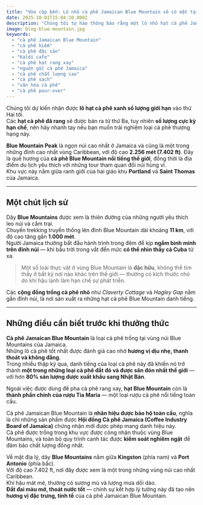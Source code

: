 ```yaml
---
title: "Vừa cập bến: Lô nhỏ cà phê Jamaican Blue Mountain sẽ có mặt tại cửa hàng tuần tới"
date: 2025-10-01T15:04:10.000Z
description: "Chúng tôi tự hào thông báo rằng một lô nhỏ hạt cà phê Jamaican Blue Mountain cao cấp sẽ có mặt tại cửa hàng vào tuần tới — số lượng có hạn, hãy nhanh tay!"
image: blog-blue-mountain.jpg
keywords:
  - "cà phê Jamaican Blue Mountain"
  - "cà phê hiếm"
  - "cà phê đặc sản"
  - "Kaldi cafe"
  - "cà phê hạt rang xay"
  - "nguồn gốc cà phê Jamaica"
  - "cà phê chất lượng cao"
  - "cà phê sạch"
  - "văn hóa cà phê"
  - "cà phê pour-over"
---
```


Chúng tôi dự kiến nhận được **lô hạt cà phê xanh số lượng giới hạn** vào thứ Hai tới.  
Các **hạt cà phê đã rang** sẽ được bán ra từ thứ Ba, tuy nhiên **số lượng cực kỳ hạn chế**, nên hãy nhanh tay nếu bạn muốn trải nghiệm loại cà phê thượng hạng này.

**Blue Mountain Peak** là ngọn núi cao nhất ở Jamaica và cũng là một trong những đỉnh cao nhất vùng Caribbean, với độ cao **2.256 mét (7.402 ft)**. Đây là quê hương của **cà phê Blue Mountain nổi tiếng thế giới**, đồng thời là địa điểm du lịch yêu thích với những tour tham quan đồi núi hùng vĩ.  
Khu vực này nằm giữa ranh giới của hai giáo khu **Portland** và **Saint Thomas** của Jamaica.

---

## Một chút lịch sử

Dãy **Blue Mountains** được xem là thiên đường của những người yêu thích leo núi và cắm trại.  
Chuyến trekking truyền thống lên đỉnh Blue Mountain dài khoảng **11 km**, với độ cao tăng gần **1.000 mét**.  
Người Jamaica thường bắt đầu hành trình trong đêm để kịp **ngắm bình minh trên đỉnh núi** — khi bầu trời trong vắt đến mức **có thể nhìn thấy cả Cuba** từ xa.

> Một số loài thực vật ở vùng Blue Mountain là **đặc hữu**, không thể tìm thấy ở bất kỳ nơi nào khác trên thế giới — thường có kích thước nhỏ do khí hậu lạnh làm hạn chế sự phát triển.

Các **cộng đồng trồng cà phê nhỏ** như *Claverty Cottage* và *Hagley Gap* nằm gần đỉnh núi, là nơi sản xuất ra những hạt cà phê Blue Mountain danh tiếng.

---

## Những điều cần biết trước khi thưởng thức

**Cà phê Jamaican Blue Mountain** là loại cà phê trồng tại vùng núi Blue Mountains của Jamaica.  
Những lô cà phê tốt nhất được đánh giá cao nhờ **hương vị dịu nhẹ, thanh thoát và không đắng**.  
Trong nhiều thập kỷ qua, danh tiếng của loại cà phê này đã khiến nó trở thành **một trong những loại cà phê đắt đỏ và được săn đón nhất thế giới** — với hơn **80% sản lượng được xuất khẩu sang Nhật Bản**.

Ngoài việc được dùng để pha cà phê rang xay, **hạt Blue Mountain** còn là **thành phần chính của rượu Tia Maria** — một loại rượu cà phê nổi tiếng toàn cầu.

Cà phê Jamaican Blue Mountain là **nhãn hiệu được bảo hộ toàn cầu**, nghĩa là chỉ những sản phẩm được **Hội đồng Cà phê Jamaica (Coffee Industry Board of Jamaica)** chứng nhận mới được phép mang danh hiệu này.  
Cà phê được trồng trong khu vực được công nhận thuộc vùng Blue Mountains, và toàn bộ quy trình canh tác được **kiểm soát nghiêm ngặt** để đảm bảo chất lượng đồng nhất.

Về mặt địa lý, dãy **Blue Mountains** nằm giữa **Kingston** (phía nam) và **Port Antonio** (phía bắc).  
Với độ cao 7.402 ft, nơi đây được xem là một trong những vùng núi cao nhất Caribbean.  
Khí hậu mát mẻ, thường có sương mù và lượng mưa dồi dào.  
**Đất đai màu mỡ, thoát nước tốt** — chính sự kết hợp lý tưởng này đã tạo nên **hương vị đặc trưng, tinh tế** của cà phê Jamaican Blue Mountain.
